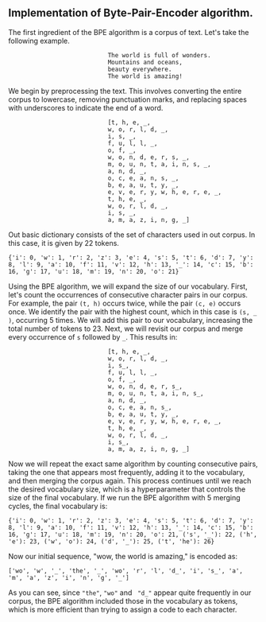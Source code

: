## Implementation of Byte-Pair-Encoder algorithm.

The first ingredient of the BPE algorithm is a corpus of text. Let's take the following example. 


                                The world is full of wonders.  
                                Mountains and oceans,  
                                beauty everywhere.  
                                The world is amazing!

We begin by preprocessing the text. This involves converting the entire corpus to lowercase, removing punctuation marks, and replacing spaces with underscores to indicate the end of a word.

                                [t, h, e, _, 
                                w, o, r, l, d, _, 
                                i, s, _, 
                                f, u, l, l, _, 
                                o, f, _, 
                                w, o, n, d, e, r, s, _, 
                                m, o, u, n, t, a, i, n, s, _, 
                                a, n, d, _, 
                                o, c, e, a, n, s, _, 
                                b, e, a, u, t, y, _, 
                                e, v, e, r, y, w, h, e, r, e, _, 
                                t, h, e, _, 
                                w, o, r, l, d, _, 
                                i, s, _, 
                                a, m, a, z, i, n, g, _]



Out basic dictionary consists of the set of characters used in out corpus. In this case, it is given by 22 tokens.

    {'i': 0, 'w': 1, 'r': 2, 'z': 3, 'e': 4, 's': 5, 't': 6, 'd': 7, 'y': 8, 'l': 9, 'a': 10, 'f': 11, 'v': 12, 'h': 13, '_': 14, 'c': 15, 'b': 16, 'g': 17, 'u': 18, 'm': 19, 'n': 20, 'o': 21}

Using the BPE algorithm, we will expand the size of our vocabulary. First, let's count the occurrences of consecutive character pairs in our corpus. For example, the pair `(t, h)` occurs twice, while the pair `(c, e)` occurs once. We identify the pair with the highest count, which in this case is `(s, _ )`, occurring 5 times. We will add this pair to our vocabulary, increasing the total number of tokens to 23. Next, we will revisit our corpus and merge every occurrence of `s` followed by `_`. This results in:

                                [t, h, e, _, 
                                w, o, r, l, d, _, 
                                i, s_, 
                                f, u, l, l, _, 
                                o, f, _, 
                                w, o, n, d, e, r, s_, 
                                m, o, u, n, t, a, i, n, s_, 
                                a, n, d, _, 
                                o, c, e, a, n, s_, 
                                b, e, a, u, t, y, _, 
                                e, v, e, r, y, w, h, e, r, e, _, 
                                t, h, e, _, 
                                w, o, r, l, d, _, 
                                i, s_, 
                                a, m, a, z, i, n, g, _]

Now we will repeat the exact same algorithm by counting consecutive pairs, taking the one that appears most frequently, adding it to the vocabulary, and then merging the corpus again. This process continues until we reach the desired vocabulary size, which is a hyperparameter that controls the size of the final vocabulary. If we run the BPE algorithm with 5 merging cycles, the final vocabulary is:

    {'i': 0, 'w': 1, 'r': 2, 'z': 3, 'e': 4, 's': 5, 't': 6, 'd': 7, 'y': 8, 'l': 9, 'a': 10, 'f': 11, 'v': 12, 'h': 13, '_': 14, 'c': 15, 'b': 16, 'g': 17, 'u': 18, 'm': 19, 'n': 20, 'o': 21, ('s', '_'): 22, ('h', 'e'): 23, ('w', 'o'): 24, ('d', '_'): 25, ('t', 'he'): 26}

Now our initial sequence, "wow, the world is amazing," is encoded as:


    ['wo', 'w', '_', 'the', '_', 'wo', 'r', 'l', 'd_', 'i', 's_', 'a', 'm', 'a', 'z', 'i', 'n', 'g', '_']

As you can see, since `"the"`, `"wo"` and ` "d_"` appear quite frequently in our corpus, the BPE algorithm included those in the vocabulary as tokens, which is more efficient than trying to assign a code to each character.

